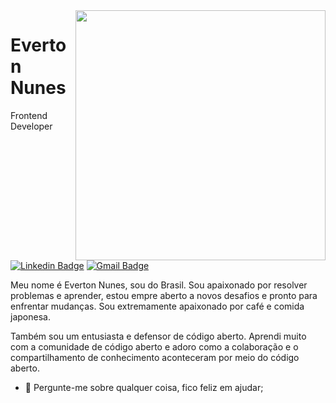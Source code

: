 <img src="https://raw.githubusercontent.com/MicaelliMedeiros/micaellimedeiros/master/image/computer-illustration.png" min-width="400px" max-width="400px" width="400px" align="right">

# Everton Nunes

Frontend Developer

[![Linkedin Badge](https://img.shields.io/badge/-Everton%20Nunes-986DFF?style=flat-square&logo=Linkedin&logoColor=white&link=https://www.linkedin.com/in/evertoncnunes/)](https://www.linkedin.com/in/evertoncnunes/) 
[![Gmail Badge](https://img.shields.io/badge/-evertonnunesc@gmail.com-986DFF?style=flat-square&logo=Gmail&logoColor=white&link=mailto:evertonnunesc@gmail.com)](mailto:evertonnunesc@gmail.com)


Meu nome é Everton Nunes, sou do Brasil. Sou apaixonado por resolver problemas e aprender, estou empre aberto a novos desafios e pronto para enfrentar mudanças. Sou extremamente apaixonado por café e comida japonesa.

Também sou um entusiasta e defensor de código aberto. Aprendi muito com a comunidade de código aberto e adoro como a colaboração e o compartilhamento de conhecimento aconteceram por meio do código aberto.

- 💬 Pergunte-me sobre qualquer coisa, fico feliz em ajudar;
